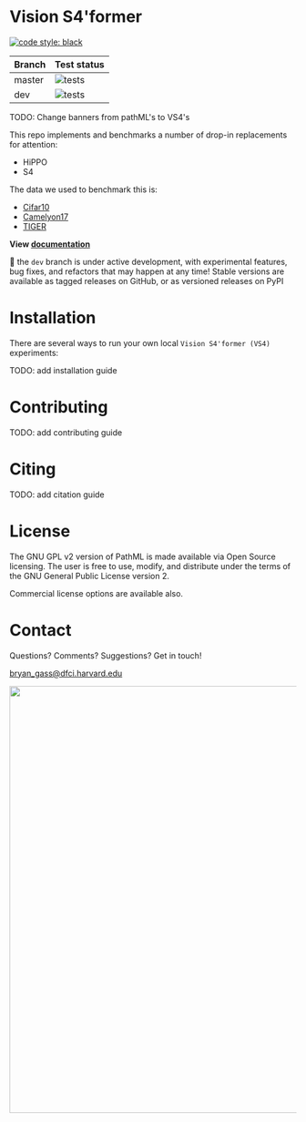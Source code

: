# Vision S4'former

[![code style: black](https://github.com/Dana-Farber-AIOS/Vision-S4former/actions/workflows/black.yml/badge.svg?branch=main)](https://github.com/Dana-Farber-AIOS/Vision-S4former/actions/workflows/black.yml)

| Branch | Test status   |
| ------ | ------------- |
| master | ![tests](https://github.com/Dana-Farber-AIOS/pathml/actions/workflows/tests-conda.yml/badge.svg?branch=master) |
| dev    | ![tests](https://github.com/Dana-Farber-AIOS/pathml/actions/workflows/tests-conda.yml/badge.svg?branch=dev) |

TODO: Change banners from pathML's to VS4's

This repo implements and benchmarks a number of drop-in replacements for attention:
- HiPPO
- S4

The data we used to benchmark this is:
- [Cifar10](https://www.cs.toronto.edu/~kriz/cifar.html)
- [Camelyon17](https://camelyon17.grand-challenge.org/)
- [TIGER](https://tiger.grand-challenge.org/)

**View [documentation](https://pathml.readthedocs.io/en/latest/)**

:construction: the `dev` branch is under active development, with experimental features, bug fixes, and refactors that may happen at any time! 
Stable versions are available as tagged releases on GitHub, or as versioned releases on PyPI

# Installation

There are several ways to run your own local `Vision S4'former (VS4)` experiments:

TODO: add installation guide


# Contributing

TODO: add contributing guide

# Citing

TODO: add citation guide

# License

The GNU GPL v2 version of PathML is made available via Open Source licensing. 
The user is free to use, modify, and distribute under the terms of the GNU General Public License version 2.

Commercial license options are available also.

# Contact

Questions? Comments? Suggestions? Get in touch!

[bryan_gass@dfci.harvard.edu](mailto:bryan_gass@dfci.harvard.edu)

<img src=https://raw.githubusercontent.com/Dana-Farber-AIOS/pathml/master/docs/source/_static/images/dfci_cornell_joint_logos.png width="750"> 
